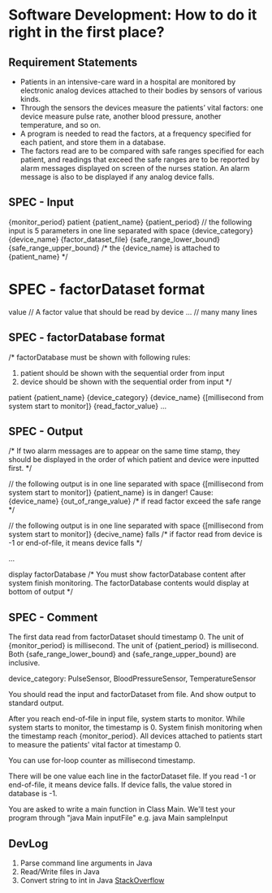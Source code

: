 # Software Development: How to do it right in the first place?

## Requirement Statements
- Patients in an intensive-care ward in a hospital are monitored by electronic analog devices attached to their bodies by sensors of various kinds.
- Through the sensors the devices measure the patients’ vital factors: one device measure pulse rate, another blood pressure, another temperature, and so on.
- A program is needed to read the factors, at a frequency specified for each patient, and store them in a database.
- The factors read are to be compared with safe ranges specified for each patient, and readings that exceed the safe ranges are to be reported by alarm messages displayed on screen of the nurses station. An alarm message is also to be displayed if any analog device falls.

## SPEC - Input

{monitor_period}
patient {patient_name} {patient_period}
// the following input is 5 parameters in one line separated with space
{device_category} {device_name} {factor_dataset_file} {safe_range_lower_bound} {safe_range_upper_bound}
/* the {device_name} is attached to {patient_name} */

# SPEC - factorDataset format

value // A factor value that should be read by device
... // many many lines

## SPEC - factorDatabase format

/*
factorDatabase must be shown with following rules:
1. patient should be shown with the sequential order from input
2. device should be shown with the sequential order from input
*/

patient {patient_name}
{device_category} {device_name}
{[millisecond from system start to monitor]} {read_factor_value}
...

## SPEC - Output

/*
If two alarm messages are to appear on the same time stamp, they should be displayed in the order of which patient and device were inputted first.
*/

// the following output is in one line separated with space
{[millisecond from system start to monitor]} {patient_name} is in danger! Cause: {device_name} {out_of_range_value}
/* if read factor exceed the safe range */

// the following output is in one line separated with space
{[millisecond from system start to monitor]} {decive_name} falls
/* if factor read from device is -1 or end-of-file, it means device falls */

...

display factorDatabase
/* You must show factorDatabase content after system finish monitoring. The factorDatabase contents would display at bottom of output */

## SPEC - Comment

The first data read from factorDataset should timestamp 0.
The unit of {monitor_period} is millisecond.
The unit of {patient_period} is millisecond.
Both {safe_range_lower_bound} and {safe_range_upper_bound} are inclusive.

device_category: PulseSensor, BloodPressureSensor, TemperatureSensor

You should read the input and factorDataset from file.
And show output to standard output.

After you reach end-of-file in input file, system starts to monitor.
While system starts to monitor, the timestamp is 0.
System finish monitoring when the timestamp reach {monitor_period}.
All devices attached to patients start to measure the patients' vital factor at timestamp 0.

You can use for-loop counter as millisecond timestamp.

There will be one value each line in the factorDataset file.
If you read -1 or end-of-file, it means device falls.
If device falls, the value stored in database is -1.

You are asked to write a main function in Class Main.
We'll test your program through "java Main inputFile"
e.g. java Main sampleInput

## DevLog

1. Parse command line arguments in Java
2. Read/Write files in Java
3. Convert string to int in Java [StackOverflow](https://stackoverflow.com/questions/6881458/converting-a-string-array-into-an-int-array-in-java)

